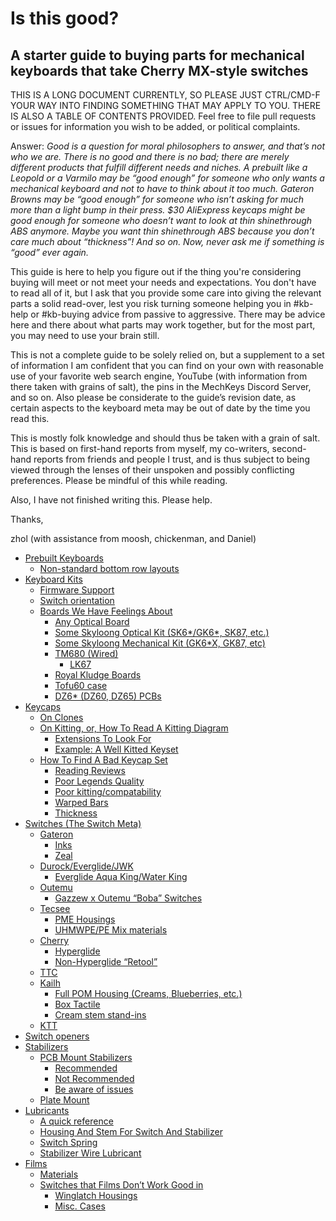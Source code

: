 # Is this good?

## A starter guide to buying parts for mechanical keyboards that take Cherry MX-style switches

 THIS IS A LONG DOCUMENT CURRENTLY, SO PLEASE JUST CTRL/CMD-F YOUR WAY INTO FINDING SOMETHING THAT MAY APPLY TO YOU. THERE IS ALSO A TABLE OF CONTENTS PROVIDED.
 Feel free to file pull requests or issues for information you wish to be added, or political complaints.

Answer: *Good is a question for moral philosophers to answer, and that’s not who we are. There is no good and there is no bad; there are merely different products that fulfill different needs and niches. A prebuilt like a Leopold or a Varmilo may be “good enough” for someone who only wants a mechanical keyboard and not to have to think about it too much. Gateron Browns may be “good enough” for someone who isn’t asking for much more than a light bump in their press. $30 AliExpress keycaps might be good enough for someone who doesn’t want to look at thin shinethrough ABS anymore. Maybe you want thin shinethrough ABS because you don’t care much about “thickness”! And so on. Now, never ask me if something is “good” ever again.*  

This guide is here to help you figure out if the thing you're considering buying will meet or not meet your needs and expectations. You don't have to read all of it, but I ask that you provide some care into giving the relevant parts a solid read-over, lest you risk turning someone helping you in #kb-help or #kb-buying advice from passive to aggressive. There may be advice here and there about what parts may work together, but for the most part, you may need to use your brain still.

This is not a complete guide to be solely relied on, but a supplement to a set of information I am confident that you can find on your own with reasonable use of your favorite web search engine, YouTube (with information from there taken with grains of salt), the pins in the MechKeys Discord Server, and so on. Also please be considerate to the guide’s revision date, as certain aspects to the keyboard meta may be out of date by the time you read this.

This is mostly folk knowledge and should thus be taken with a grain of salt. This is based on first-hand reports from myself, my co-writers, second-hand reports from friends and people I trust, and is thus subject to being viewed through the lenses of their unspoken and possibly conflicting preferences. Please be mindful of this while reading.

Also, I have not finished writing this. Please help.

Thanks,

zhol (with assistance from moosh, chickenman, and Daniel)

- [Prebuilt Keyboards](PREBUILT.md)
  - [Non-standard bottom row layouts](PREBUILT.md/#non-standard-bottom-row-layouts)
- [Keyboard Kits](KITS.md/#keyboard-kits)
  - [Firmware Support](KITS.md/#firmware-support)
  - [Switch orientation](KITS.md/#switch-orientation)
  - [Boards We Have Feelings About](KITS.md/#boards-we-have-feelings-about)
    - [Any Optical Board](KITS.md/#any-optical-board)
    - [Some Skyloong Optical Kit (SK6*/GK6*, SK87, etc.)](KITS.md/#some-skyloong-optical-kit-sk6gk6-sk87-etc)
    - [Some Skyloong Mechanical Kit (GK6*X, GK87, etc)](KITS.md/#some-skyloong-mechanical-kit-gk6x-gk87-etc)
    - [TM680 (Wired)](KITS.md/#tm680-wired)
      - [LK67](KITS.md/#lk67)
    - [Royal Kludge Boards](KITS.md/#royal-kludge-boards)
    - [Tofu60 case](KITS.md/#tofu60-case)
    - [DZ6* (DZ60, DZ65) PCBs](KITS.md/#dz6-dz60-dz65-pcbs)
- [Keycaps](KEYCAPS.md/#keycaps)
  - [On Clones](KEYCAPS.md/#on-clones)
  - [On Kitting, or, How To Read A Kitting Diagram](KEYCAPS.md/#on-kitting-or-how-to-read-a-kitting-diagram)
    - [Extensions To Look For](KEYCAPS.md/#extensions-to-look-for)
    - [Example: A Well Kitted Keyset](KEYCAPS.md/#example-a-well-kitted-keyset)
  - [How To Find A Bad Keycap Set](KEYCAPS.md/#how-to-find-a-bad-keycap-set)
    - [Reading Reviews](KEYCAPS.md/#reading-reviews)
    - [Poor Legends Quality](KEYCAPS.md/#poor-legends-quality)
    - [Poor kitting/compatability](KEYCAPS.md/#poor-kittingcompatability)
    - [Warped Bars](KEYCAPS.md/#warped-bars)
    - [Thickness](KEYCAPS.md/#thickness)
- [Switches (The Switch Meta)](SWITCHES.md/#switches-the-switch-meta)
  - [Gateron](SWITCHES.md/#gateron)
    - [Inks](SWITCHES.md/#inks)
    - [Zeal](SWITCHES.md/#zeal)
  - [Durock/Everglide/JWK](SWITCHES.md/#durockeverglidejwk)
    - [Everglide Aqua King/Water King](SWITCHES.md/#everglide-aqua-kingwater-king)
  - [Outemu](SWITCHES.md/#outemu)
    - [Gazzew x Outemu “Boba” Switches](SWITCHES.md/#gazzew-x-outemu-boba-switches)
  - [Tecsee](SWITCHES.md/#tecsee)
    - [PME Housings](SWITCHES.md/#pme-housings)
    - [UHMWPE/PE Mix materials](SWITCHES.md/#uhmwpepe-mix-materials)
  - [Cherry](SWITCHES.md/#cherry)
    - [Hyperglide](SWITCHES.md/#hyperglide)
    - [Non-Hyperglide “Retool”](SWITCHES.md/#non-hyperglide-retool)
  - [TTC](SWITCHES.md/#ttc)
  - [Kailh](SWITCHES.md/#kailh)
    - [Full POM Housing (Creams, Blueberries, etc.)](SWITCHES.md/#full-pom-housing-creams-blueberries-etc)
    - [Box Tactile](SWITCHES.md/#box-tactile)
    - [Cream stem stand-ins](SWITCHES.md/#cream-stem-stand-ins)
  - [KTT](SWITCHES.md/#ktt)
- [Switch openers](SWITCH_OPENERS.md/#switch-openers)
- [Stabilizers](STABILIZERS.md/#stabilizers)
  - [PCB Mount Stabilizers](STABILIZERS.md/#pcb-mount-stabilizers)
    - [Recommended](STABILIZERS.md/#recommended)
    - [Not Recommended](STABILIZERS.md/#not-recommended)
    - [Be aware of issues](STABILIZERS.md/#be-aware-of-issues)
  - [Plate Mount](STABILIZERS.md/#plate-mount)
- [Lubricants](LUBRICANTS.md/#lubricants)
  - [A quick reference](LUBRICANTS.md/#a-quick-reference)
  - [Housing And Stem For Switch And Stabilizer](LUBRICANTS.md/#housing-and-stem-for-switch-and-stabilizer)
  - [Switch Spring](LUBRICANTS.md/#switch-spring)
  - [Stabilizer Wire Lubricant](LUBRICANTS.md/#stabilizer-wire-lubricant)
- [Films](FILMS.md/#films)
  - [Materials](FILMS.md/#materials)
  - [Switches that Films Don’t Work Good in](FILMS.md/#switches-that-films-dont-work-good-in)
    - [Winglatch Housings](FILMS.md/#winglatch-housings)
    - [Misc. Cases](FILMS.md/#misc-cases)
